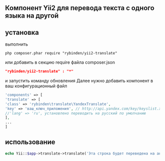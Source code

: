 Компонент Yii2 для перевода текста с одного языка на другой    
------
 
установка
------------
выполнить
```
php composer.phar require "rybinden/yii2-translate"
```
или добавить в секцию require  файла composer.json 
```json
"rybinden/yii2-translate" : "*"
```
и запустить команду обновления
Далее нужно добавить компонент в ваш конфигурационный файл
```php
'components' => [
'translate' => [
'class' => 'rybinden\translate\YandexTranslate',
'key' => 'ваш_ключ_приложения', // http://api.yandex.com/key/keyslist.xml
//'lang' => 'ru', установлено переводить на русский по умолчанию
],
...
]
```

использование
-------------
```php
echo Yii::$app->translate->translate('Эта строка будет переведена на английский'); // можно указать второй параметр - язык, на который нужно перевести
```
